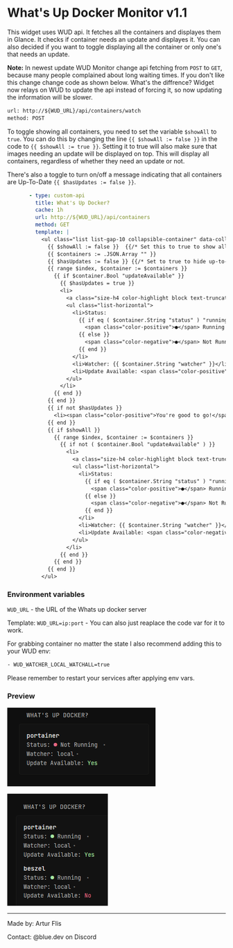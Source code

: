 # What's Up Docker Monitor v1.1
This widget uses WUD api. It fetches all the containers and displayes them in Glance. It checks if container needs an update and displayes it. You can also decided if you want to toggle displaying all the container or only one's that needs an update.

**Note:** In newest update WUD Monitor change api fetching from `POST` to `GET`, because many people complained about long waiting times. If you don't like this change change code as shown below. What's the diffrence? Widget now relays on WUD to update the api instead of forcing it, so now updating the information will be slower.
```txt
url: http://${WUD_URL}/api/containers/watch
method: POST
```

To toggle showing all containers, you need to set the variable `$showAll` to `true`. You can do this by changing the line `{{ $showAll := false }}` in the code to `{{ $showAll := true }}`. Setting it to true will also make sure that images needing an update will be displayed on top. This will display all containers, regardless of whether they need an update or not.

There's also a toggle to turn on/off a message indicating that all containers are Up-To-Date `{{ $hasUpdates := false }}`.
```yaml
       - type: custom-api
         title: What's Up Docker?
         cache: 1h
         url: http://${WUD_URL}/api/containers
         method: GET
         template: |
           <ul class="list list-gap-10 collapsible-container" data-collapse-after="3">
             {{ $showAll := false }}  {{/* Set this to true to show all containers */}}
             {{ $containers := .JSON.Array "" }}
             {{ $hasUpdates := false }} {{/* Set to true to hide up-to-date message */}}
             {{ range $index, $container := $containers }}
               {{ if $container.Bool "updateAvailable" }}
                 {{ $hasUpdates = true }}
                 <li>
                   <a class="size-h4 color-highlight block text-truncate" href="https://hub.docker.com/r/{{ $container.String "image.name" }}" target="_blank">{{ $container.String "name" }}</a>
                   <ul class="list-horizontal">
                     <li>Status:
                       {{ if eq ( $container.String "status" ) "running" }}
                         <span class="color-positive">●</span> Running
                       {{ else }}
                         <span class="color-negative">●</span> Not Running
                       {{ end }}
                     </li>
                     <li>Watcher: {{ $container.String "watcher" }}</li>
                     <li>Update Available: <span class="color-positive">Yes</span></li>
                   </ul>
                 </li>
               {{ end }}
             {{ end }}
             {{ if not $hasUpdates }}
               <li><span class="color-positive">You're good to go!</span></li>
             {{ end }}
             {{ if $showAll }}
               {{ range $index, $container := $containers }}
                 {{ if not ( $container.Bool "updateAvailable" ) }}
                   <li>
                     <a class="size-h4 color-highlight block text-truncate" href="https://hub.docker.com/r/{{ $container.String "image.name" }}" target="_blank">{{ $container.String "name" }}</a>
                     <ul class="list-horizontal">
                       <li>Status:
                         {{ if eq ( $container.String "status" ) "running" }}
                           <span class="color-positive">●</span> Running
                         {{ else }}
                           <span class="color-negative">●</span> Not Running
                         {{ end }}
                       </li>
                       <li>Watcher: {{ $container.String "watcher" }}</li>
                       <li>Update Available: <span class="color-negative">No</span></li>
                     </ul>
                   </li>
                 {{ end }}
               {{ end }}
             {{ end }}
           </ul>
```
### Environment variables
`WUD_URL` - the URL of the Whats up docker server

Template: `WUD_URL=ip:port` - You can also just reaplace the code var for it to work. 

For grabbing container no matter the state I also recommend adding this to your WUD env:
```txt
- WUD_WATCHER_LOCAL_WATCHALL=true
```
Please remember to restart your services after applying env vars.

### Preview
[![showAll var = false](./preview1.png)](./preview1.png)

[![showAll var = true](./preview_2.png)](./preview2.png)
<hr>
Made by: Artur Flis

Contact: @blue.dev on Discord
